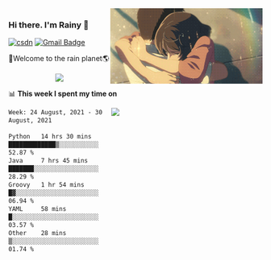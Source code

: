<img  align='right' height="150" src="https://github.com/LikeRainDay/LikeRainDay/blob/master/pic/img_rain_1.gif?raw=true">



### Hi there. I'm Rainy :lemon:

[![csdn](https://img.shields.io/badge/-csdn-c14438?style=flat-square&logo=c&logoColor=white)](https://blog.csdn.net/qq_15807167)
[![Gmail Badge](https://img.shields.io/badge/-gmail-c14438?style=flat-square&logo=Gmail&logoColor=white&link=mailto:houshuai0816@gmail.com)](mailto:houshuai0816@gmail.com)

🚀Welcome to the rain planet🌎

<center>
<img align='center'  src="https://source.unsplash.com/random/1200x600">
</center>

📊 **This week I spent my time on**

<img align='right'   width="300" src="https://github-readme-stats.vercel.app/api?username=LikeRainDay&show_icons=true&title_color=fff&icon_color=79ff97&text_color=9f9f9f&bg_color=151515">

<!--START_SECTION:waka-->
```text
Week: 24 August, 2021 - 30 August, 2021

Python   14 hrs 30 mins  █████████████▒░░░░░░░░░░░   52.87 % 
Java     7 hrs 45 mins   ███████░░░░░░░░░░░░░░░░░░   28.29 % 
Groovy   1 hr 54 mins    █▓░░░░░░░░░░░░░░░░░░░░░░░   06.94 % 
YAML     58 mins         █░░░░░░░░░░░░░░░░░░░░░░░░   03.57 % 
Other    28 mins         ▒░░░░░░░░░░░░░░░░░░░░░░░░   01.74 % 
```
<!--END_SECTION:waka-->
